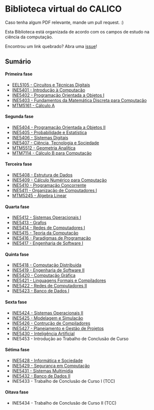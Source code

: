 # Biblioteca virtual do CALICO

Caso tenha algum PDF relevante, mande um pull request. :)

Esta Biblioteca está organizada de acordo com os campos de estudo na ciência da computação.

Encontrou um link quebrado? Abra uma [issue](https://github.com/CalicoUFSC/Biblioteca/issues)!

## Sumário

#### Primeira fase

* [EEL5105 - Circuitos e Técnicas Digitais](Organizacao-dos-Sistemas-Computacionais/Circuitos-e-Tecnicas-Digitais.md)
* [INE5401 - Introdução à Computação](Fundamentos-de-Computacao/Introducao-a-Computacao.md)
* [INE5402 - Programação Orientada a Objetos I](Tecnologias-da-Computacao/Programacao/Programacao-Orientada-a-Objetos-I.md)
* [INE5403 - Fundamentos da Matemática Discreta para Computação](Fundamentos-de-Computacao/Fundamentos-de-Matematica-Discreta-para-Computacao.md)
* [MTM5161 - Cálculo A](Fundamentos-Matematicos/Calculo-A.md)

#### Segunda fase

* [INE5404 - Programação Orientada a Objetos II](Tecnologias-da-Computacao/Programacao/Programacao-Orientada-a-Objetos-II.md)
* [INE5405 - Probabilidade e Estatística](Fundamentos-Matematicos/Probabilidade-e-Estatistica.md)
* [INE5406 - Sistemas Digitais](Organizacao-dos-Sistemas-Computacionais/Sistemas-Digitais.md)
* [INE5407 - Ciência, Tecnologia e Sociedade](Tecnologia-e-a-Sociedade/Ciencia-Tecnologia-e-Sociedade.md)
* [MTM5512 - Geometria Analítica](Fundamentos-Matematicos/Geometria-Analitica.md)
* [MTM7114 - Cálculo B para Computação](Fundamentos-Matematicos/Calculo-B-para-Computacao.md)

#### Terceira fase

* [INE5408 - Estrutura de Dados](Fundamentos-de-Computacao/Estrutura-de-Dados.md)
* [INE5409 - Cálculo Numérico para Computação](Fundamentos-Matematicos/Calculo-Numerico.md)
* [INE5410 - Programação Concorrente](Tecnologias-da-Computacao/Programacao/Programacao-Concorrente.md)
* [INE5411 - Organização de Computadores I](Organizacao-dos-Sistemas-Computacionais/Organizacao-de-Computadores.md)
* [MTM5245 - Álgebra Linear](Fundamentos-Matematicos/Algebra-Linear.md)

#### Quarta fase

* [INE5412 - Sistemas Operacionais I](Organizacao-dos-Sistemas-Computacionais/Sistemas-Operacionais/Sistemas-Operacionais-I.md)
* [INE5413 - Grafos](Fundamentos-Matematicos/Teoria-de-Grafos.md)
* [INE5414 - Redes de Computadores I](Tecnologias-da-Computacao/Redes-de-Computadores/Redes-de-Computadores-I.md)
* [INE5415 - Teoria da Computação](Fundamentos-de-Computacao/Teoria-da-Computacao.md)
* [INE5416 - Paradigmas de Programação](Fundamentos-de-Computacao/Paradigmas-de-Programacao.md)
* [INE5417 - Engenharia de Software I](Tecnologias-da-Computacao/Engenharia-de-Software/Engenharia-de-Software-I.md)

#### Quinta fase

* [INE5418 - Computação Distribuida](Organizacao-dos-Sistemas-Computacionais/Computacao-Distribuida.md)
* [INE5419 - Engenharia de Software II](Tecnologias-da-Computacao/Engenharia-de-Software/Engenharia-de-Software-II.md)
* [INE5420 - Computação Gráfica](Tecnologias-da-Computacao/Computacao-Grafica.md)
* [INE5421 - Linguagens Formais e Compiladores](Fundamentos-de-Computacao/Linguagens-Formais-e-Compiladores.md)
* [INE5422 - Redes de Computadores II](Tecnologias-da-Computacao/Redes-de-Computadores/Redes-de-Computadores-II.md)
* [INE5423 - Banco de Dados I](Tecnologias-da-Computacao/Bancos-de-Dados/Banco-de-Dados-I.md)

#### Sexta fase

* [INE5424 - Sistemas Operacionais II](Organizacao-dos-Sistemas-Computacionais/Sistemas-Operacionais/Sistemas-Operacionais-II.md)
* [INE5425 - Modelagem e Simulação](Tecnologias-da-Computacao/Modelagem-e-Simulacao.md)
* [INE5426 - Contrução de Compiladores](Tecnologias-da-Computacao/Construcao-de-Compiladores.md)
* [INE5427 - Planejamento e Gestão de Projetos](Tecnologias-da-Computacao/Engenharia-de-Software/Planejamento-e-Gestao-de-Projetos.md)
* [INE5430 - Inteligência Artificial](Tecnologias-da-Computacao/Inteligencia-Artificial.md)
* INE5453 - Introdução ao Trabalho de Conclusão de Curso

#### Sétima fase

* [INE5428 - Informática e Sociedade](Tecnologia-e-a-Sociedade/Informatica-e-Sociedade.md)
* [INE5429 - Segurança em Computação](Tecnologias-da-Computacao/Seguranca-em-Computacao.md)
* [INE5431 - Sistemas Multimídia](Tecnologias-da-Computacao/Sistemas-Multimidia.md)
* [INE5432 - Banco de Dados II](Tecnologias-da-Computacao/Bancos-de-Dados/Banco-de-Dados-II.md)
* INE5433 - Trabalho de Conclusão de Curso I (TCC)

#### Oitava fase

* INE5434 - Trabalho de Conclusão de Curso II (TCC)
